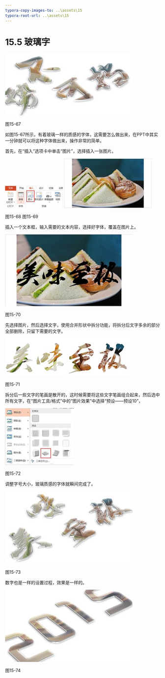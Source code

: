 ```yaml
---
typora-copy-images-to: ..\assets\15
typora-root-url: ..\assets\15
---
```


# 15.5  玻璃字

![img](../../.gitbook/assets/image068%20%284%29.jpg)

图15-67

如图15-67所示，有着玻璃一样的质感的字体，这需要怎么做出来，在PPT中其实一分钟就可以将这种字体做出来，操作非常的简单。

首先，在“插入”选项卡中单击“图片”，选择插入一张图片。

![img](../../.gitbook/assets/image069%20%286%29.jpg) ![img](../../.gitbook/assets/image070%20%2815%29.jpg)

图15-68 图15-69

插入一个文本框，输入需要的文本内容，选择好字体，覆盖在图片上。

![img](../../.gitbook/assets/image071.jpg)

图15-70

先选择图片，然后选择文字，使用合并形状中拆分功能，将拆分后文字多余的部分全部删除，只留下需要的文字。

![img](../../.gitbook/assets/image072%20%2815%29.jpg)

图15-71

拆分后一些文字的笔画是散开的，这时候需要将这些文字笔画组合起来，然后选中所有文字，在“图片工具/格式”中的“图片效果”中选择“预设——预设10”，

![img](../../.gitbook/assets/image073%20%281%29.jpg)

图15-72

调整字号大小，玻璃质感的字体就瞬间完成了。

![img](../../.gitbook/assets/image074%20%289%29.jpg)

图15-73

数字也是一样的设置过程，效果是一样的。

![img](../../.gitbook/assets/image075%20%2815%29.jpg)

图15-74

